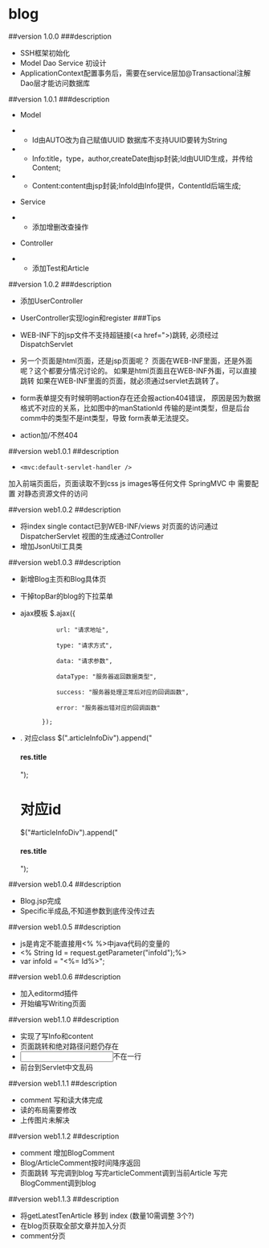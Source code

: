 # blog

##version 1.0.0
###description
* SSH框架初始化
* Model Dao Service 初设计
* ApplicationContext配置事务后，需要在service层加@Transactional注解
  Dao层才能访问数据库


##version 1.0.1
###description

* Model 
* * Id由AUTO改为自己赋值UUID 数据库不支持UUID要转为String
* * Info:title，type，author,createDate由jsp封装;Id由UUID生成，并传给Content;
* * Content:content由jsp封装;InfoId由Info提供，ContentId后端生成;


* Service 
* * 添加增删改查操作


* Controller 
* * 添加Test和Article



##version 1.0.2
###description
* 添加UserController
* UserController实现login和register
###Tips
* WEB-INF下的jsp文件不支持超链接(<a href=">)跳转,
  必须经过DispatchServlet
* 另一个页面是html页面，还是jsp页面呢？
  页面在WEB-INF里面，还是外面呢？这个都要分情况讨论的。
  如果是html页面且在WEB-INF外面，可以直接跳转
  如果在WEB-INF里面的页面，就必须通过servlet去跳转了。

* form表单提交有时候明明action存在还会报action404错误，
  原因是因为数据格式不对应的关系，比如图中的manStationId
  传输的是int类型，但是后台comm中的类型不是int类型，导致
  form表单无法提交。
* <form action="userController/login" method="post">
  <form action="/userController/login" method="post">
  action加/不然404

##version web1.0.1
##description
*     <mvc:default-servlet-handler />
加入前端页面后，页面读取不到css  js  images等任何文件
SpringMVC 中 需要配置 对静态资源文件的访问

##version web1.0.2
##description
* 将index single contact已到WEB-INF/views 对页面的访问通过DispatcherServlet
  视图的生成通过Controller
* 增加JsonUtil工具类

##version web1.0.3
##description
* 新增Blog主页和Blog具体页
* 干掉topBar的blog的下拉菜单
* ajax模板
            $.ajax({

                url: "请求地址",

                type: "请求方式",

                data: "请求参数",

                dataType: "服务器返回数据类型",

                success: "服务器处理正常后对应的回调函数",

                error: "服务器出错对应的回调函数"

            });
*  . 对应class
    $(".articleInfoDiv").append("<h4>res.title</h4>");
   # 对应id
   $("#articleInfoDiv").append("<h4>res.title</h4>");
   
   
##version web1.0.4
##description
* Blog.jsp完成
* Specific半成品,不知道参数到底传没传过去

##version web1.0.5
##description
* js是肯定不能直接用<% %>中java代码的变量的
* <% String Id = request.getParameter("infoId");%>
* <scripts>
        var infoId = "<%= Id%>";
  </scripts>

##version web1.0.6
##description
* 加入editormd插件
* 开始编写Writing页面

##version web1.1.0
##description
* 实现了写Info和content
* 页面跳转和绝对路径问题仍存在
* <span><input>不在一行
* 前台到Servlet中文乱码


##version web1.1.1
##description
* comment 写和读大体完成
* 读的布局需要修改
* 上传图片未解决


##version web1.1.2
##description
* comment 增加BlogComment
* Blog/ArticleComment按时间降序返回
* 页面跳转 写完调到blog 写完articleComment调到当前Article 写完BlogComment调到blog

##version web1.1.3
##description
* 将getLatestTenArticle 移到 index (数量10需调整 3个?)
* 在blog页获取全部文章并加入分页
* comment分页

